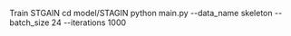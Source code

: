 Train STGAIN
cd model/STAGIN 
python main.py --data_name skeleton --batch_size 24 --iterations 1000

